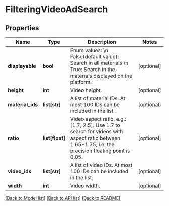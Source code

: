 # FilteringVideoAdSearch

## Properties
Name | Type | Description | Notes
------------ | ------------- | ------------- | -------------
**displayable** | **bool** | Enum values: \\n False(default value): Search in all materials \\n True: Search in the materials displayed on the platform. | [optional] 
**height** | **int** | Video height. | [optional] 
**material_ids** | **list[str]** | A list of material IDs. At most 100 IDs can be included in the list. | [optional] 
**ratio** | **list[float]** | Video aspect ratio, e.g.: [1.7, 2.5]. Use 1.7 to search for videos with aspect ratio between 1.65-1.75, i.e. the precision floating point is 0.05. | [optional] 
**video_ids** | **list[str]** | A list of video IDs. At most 100 IDs can be included in the list. | [optional] 
**width** | **int** | Video width. | [optional] 

[[Back to Model list]](../README.md#documentation-for-models) [[Back to API list]](../README.md#documentation-for-api-endpoints) [[Back to README]](../README.md)

